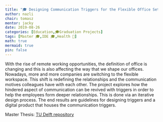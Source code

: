 ```yaml
---
title: "🎓 Designing Communication Triggers for the Flexible Office Setting"
author: nazli
chair: tomasz
mentor: jacky
date: 2019-08-26
categories: [Education,🎓Graduation Projects]
tags: [Master 🎓,IDE 🎓,Health 🍎]
math: true
mermaid: true
pin: false
---
```


With the rise of remote working opportunities, the definition of office is changing and this is also affecting the way that we shape our offices. Nowadays, more and more companies are switching to the flexible workspace. This shift is redefining the relationships and the communication motives colleagues have with each other. The project explores how the hindered aspect of communication can be revived with triggers in order to help the employees form deeper relationships. This is done via an iterative design process. The end results are guidelines for designing triggers and a digital product that houses the communication triggers.

Master Thesis: [TU Delft repository](https://repository.tudelft.nl/islandora/object/uuid%3Ab07fae92-9080-4d1d-b8d9-c9f446a03083?collection=education)